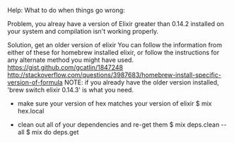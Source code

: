Help: What to do when things go wrong:

Problem, you alreay have a version of Elixir greater than 0.14.2 installed on your system and compilation isn't working properly.

Solution, get an older version of elixir
You can follow the information from either of these for homebrew installed elixir, or follow the instructions for any alternate method you might have used.
https://gist.github.com/gcatlin/1847248
http://stackoverflow.com/questions/3987683/homebrew-install-specific-version-of-formula
NOTE: if you already have the older version installed, 'brew switch elixir 0.14.3' is what you need.

- make sure your version of hex matches your version of elixir
$ mix hex.local

- clean out all of your dependencies and re-get them
$ mix deps.clean --all
$ mix do deps.get